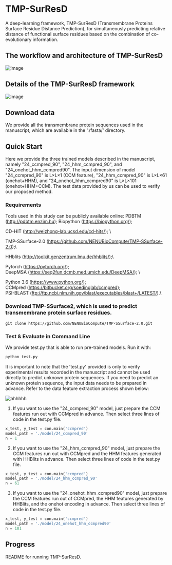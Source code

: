 # TMP-SurResD
A deep-learning framework, TMP-SurResD (Transmembrane Proteins Surface Residue Distance Prediction), for simultaneously predicting relative distance of functional surface residues based on the combination of co-evolutionary information.

## The workflow and architecture of TMP-SurResD
![image](https://user-images.githubusercontent.com/52032167/193661439-5bb9cf68-bf08-4041-9fa6-5f5a1330722b.png)

## Details of the TMP-SurResD framework
![image](https://user-images.githubusercontent.com/52032167/193661583-79c9fefc-9775-4157-88ce-598ae5654acd.png)

## Download data
We provide all the transmembrane protein sequences used in the manuscript, which are available in the './fasta/' directory.

## Quick Start
Here we provide the three trained models described in the manuscript, namely "24_ccmpred_90", "24_hhm_ccmpred_90", and "24_onehot_hhm_ccmpred90". The input dimension of model "24_ccmpred_90" is L×L×1 (CCM feature), "24_hhm_ccmpred_90" is L×L×61 (onehot+HHM), and "24_onehot_hhm_ccmpred90" is L×L×101 (onehot+HHM+CCM). The test data provided by us can be used to verify our proposed method.

### Requirements
Tools used in this study can be publicly available online:  PDBTM (http://pdbtm.enzim.hu);  Biopython (https://biopython.org/);  

CD-HIT (http://weizhong-lab.ucsd.edu/cd-hits/); \

TMP-SSurface-2.0 (https://github.com/NENUBioCompute/TMP-SSurface-2.0);\

HHblits (http://toolkit.genzentrum.lmu.de/hhblits/);\

Pytorch (https://pytorch.org/); \
DeepMSA (https://seq2fun.dcmb.med.umich.edu/DeepMSA/); \

Python 3.6 (https://www.python.org/); \
CCMpred (https://bitbucket.org/soedinglab/ccmpred);\
PSI-BLAST (ftp://ftp.ncbi.nlm.nih.gov/blast/executables/blast+/LATEST/).\

### Download TMP-SSurface2, which is used to predict transmembrane protein surface residues.
```
git clone https://github.com/NENUBioCompute/TMP-SSurface-2.0.git
```

### Test & Evaluate in Command Line
We provide test.py that is able to run pre-trained models. Run it with:
```python
python test.py 
```

It is important to note that the 'test.py' provided is only to verify experimental results recorded in the manuscript and cannot be used directly to predict unknown protein sequences. If you need to predict an unknown protein sequence, the input data needs to be prepared in advance. Refer to the data feature extraction process shown below:

![hhhhhh](https://user-images.githubusercontent.com/52032167/211035424-1892cc72-4c0f-42d3-bee8-90647df254ad.png)

1. If you want to use the "24_ccmpred_90" model, just prepare the CCM features run out with CCMpred in advance. Then select three lines of code in the test.py file.
```python
x_test, y_test = con.main('ccmpred')
model_path = './model/24_ccmpred_90'
n = 1
```

2. If you want to use the "24_hhm_ccmpred_90" model, just prepare the CCM features run out with CCMpred and the HHM features generated with HHBlits in advance. Then select three lines of code in the test.py file.
```python
x_test, y_test = con.main('ccmpred')
model_path = './model/24_hhm_ccmpred_90'
n = 61
```
3. If you want to use the "24_onehot_hhm_ccmpred90" model, just prepare the CCM features run out of CCMpred, the HHM features generated by HHBlits, and the onehot encoding in advance. Then select three lines of code in the test.py file.
```python
x_test, y_test = con.main('ccmpred')
model_path = './model/24_onehot_hhm_ccmpred90'
n = 101
```

## Progress
README for running TMP-SurResD.
